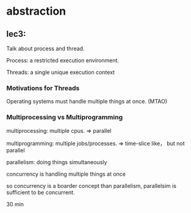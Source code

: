 # abstraction
## lec3:
Talk about process and thread.

Process: a restricted execution environment.

Threads: a single unique execution context

### Motivations for Threads
Operating systems must handle multiple things at once. (MTAO)
### Multiprocessing vs Multiprogramming
multiprocessing: multiple cpus. => parallel

multiprogramming: multiple jobs/processes. => time-slice like， but not parallel

parallelism: doing things simultaneously

concurrency is handling multiple things at once

so concurrency is a boarder concept than parallelism, parallelsim is sufficient to be concurrent.

30 min